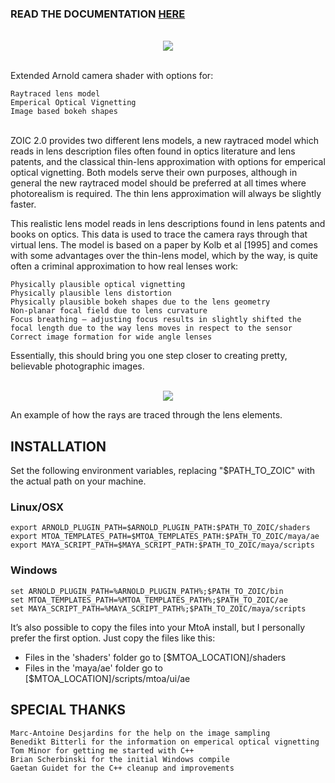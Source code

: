### READ THE DOCUMENTATION [HERE](http://zenopelgrims.com/zoic/) 
<br>
<div align="center">
  <img src="http://zenopelgrims.com/wp-content/uploads/2016/01/raytraced_50mm_1.4f.png"><br><br>
</div>

Extended Arnold camera shader with options for:
	
	Raytraced lens model
	Emperical Optical Vignetting
	Image based bokeh shapes

<br>
ZOIC 2.0 provides two different lens models, a new raytraced model which reads in lens description files often found in optics literature and lens patents, and the classical thin-lens approximation with options for emperical optical vignetting. Both models serve their own purposes, although in general the new raytraced model should be preferred at all times where photorealism is required. The thin lens approximation will always be slightly faster.

This realistic lens model reads in lens descriptions found in lens patents and books on optics. This data is used to trace the camera rays through that virtual lens. The model is based on a paper by Kolb et al [1995] and comes with some advantages over the thin-lens model, which by the way, is quite often a criminal approximation to how real lenses work:

	Physically plausible optical vignetting
	Physically plausible lens distortion
	Physically plausible bokeh shapes due to the lens geometry
	Non-planar focal field due to lens curvature
	Focus breathing – adjusting focus results in slightly shifted the focal length due to the way lens moves in respect to the sensor
	Correct image formation for wide angle lenses

Essentially, this should bring you one step closer to creating pretty, believable photographic images.

<br>
<div align="center">
  <img src="http://zenopelgrims.com/wp-content/uploads/2016/01/lensDrawing_focalLength_100-1.png"><br>
</div>

An example of how the rays are traced through the lens elements.
<br>


## INSTALLATION

Set the following environment variables, replacing "$PATH_TO_ZOIC" with the actual path on your machine. 

### Linux/OSX

```
export ARNOLD_PLUGIN_PATH=$ARNOLD_PLUGIN_PATH:$PATH_TO_ZOIC/shaders
export MTOA_TEMPLATES_PATH=$MTOA_TEMPLATES_PATH:$PATH_TO_ZOIC/maya/ae
export MAYA_SCRIPT_PATH=$MAYA_SCRIPT_PATH:$PATH_TO_ZOIC/maya/scripts
```

### Windows

```
set ARNOLD_PLUGIN_PATH=%ARNOLD_PLUGIN_PATH%;$PATH_TO_ZOIC/bin
set MTOA_TEMPLATES_PATH=%MTOA_TEMPLATES_PATH%;$PATH_TO_ZOIC/ae
set MAYA_SCRIPT_PATH=%MAYA_SCRIPT_PATH%;$PATH_TO_ZOIC/maya/scripts
```

It’s also possible to copy the files into your MtoA install, but I personally prefer the first option. Just copy the files like this:

- Files in the 'shaders' folder go to [$MTOA_LOCATION]/shaders
- Files in the 'maya/ae' folder go to [$MTOA_LOCATION]/scripts/mtoa/ui/ae 


## SPECIAL THANKS

	Marc-Antoine Desjardins for the help on the image sampling
	Benedikt Bitterli for the information on emperical optical vignetting
	Tom Minor for getting me started with C++
	Brian Scherbinski for the initial Windows compile
	Gaetan Guidet for the C++ cleanup and improvements
